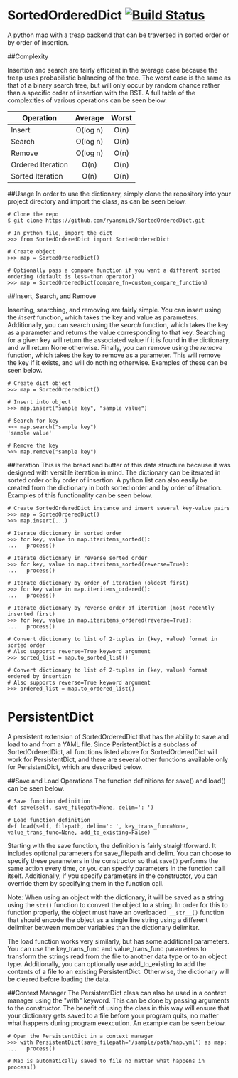 # SortedOrderedDict [![Build Status](https://travis-ci.org/ryansmick/SortedOrderedDict.svg?branch=master)](https://travis-ci.org/ryansmick/SortedOrderedDict)
A python map with a treap backend that can be traversed in sorted order or by order of insertion.

##Complexity

Insertion and search are fairly efficient in the average case because the treap uses probabilistic balancing of the tree. The worst case is the same as that of a binary search tree, but will only occur by random chance rather than a specific order of insertion with the BST. A full table of the complexities of various operations can be seen below.

| Operation         | Average       | Worst |
| ----------------- |:-------------:|:-----:|
| Insert            | O(log n)      | O(n)  |
| Search            | O(log n)      | O(n)  |
| Remove            | O(log n)      | O(n)  |
| Ordered Iteration | O(n)          | O(n)  |
| Sorted Iteration  | O(n)          | O(n)  |

##Usage
In order to use the dictionary, simply clone the repository into your project directory and import the class, as can be seen below.

```
# Clone the repo
$ git clone https://github.com/ryansmick/SortedOrderedDict.git

# In python file, import the dict
>>> from SortedOrderedDict import SortedOrderedDict

# Create object
>>> map = SortedOrderedDict()

# Optionally pass a compare function if you want a different sorted ordering (default is less-than operator)
>>> map = SortedOrderedDict(compare_fn=custom_compare_function)
```

##Insert, Search, and Remove

Inserting, searching, and removing are fairly simple. You can insert using the *insert* function, which takes the key and value as parameters. Additionally, you can search using the *search* function, which takes the key as a parameter and returns the value corresponding to that key. Searching for a given key will return the associated value if it is found in the dictionary, and will return None otherwise. Finally, you can remove using the *remove* function, which takes the key to remove as a parameter. This will remove the key if it exists, and will do nothing otherwise. Examples of these can be seen below.

```
# Create dict object
>>> map = SortedOrderedDict()

# Insert into object
>>> map.insert("sample key", "sample value")

# Search for key
>>> map.search("sample key")
'sample value'

# Remove the key
>>> map.remove("sample key")
```

##Iteration
This is the bread and butter of this data structure because it was designed with versitile iteration in mind. The dictionary can be iterated in sorted order or by order of insertion. A python list can also easily be created from the dictionary in both sorted order and by order of iteration. Examples of this functionality can be seen below.

```
# Create SortedOrderedDict instance and insert several key-value pairs
>>> map = SortedOrderedDict()
>>> map.insert(...)

# Iterate dictionary in sorted order
>>> for key, value in map.iteritems_sorted():
...   process()
  
# Iterate dictionary in reverse sorted order
>>> for key, value in map.iteritems_sorted(reverse=True):
...   process()

# Iterate dictionary by order of iteration (oldest first)
>>> for key value in map.iteritems_ordered():
...   process()

# Iterate dictionary by reverse order of iteration (most recently inserted first)
>>> for key, value in map.iteritems_ordered(reverse=True):
...   process()

# Convert dictionary to list of 2-tuples in (key, value) format in sorted order
# Also supports reverse=True keyword argument
>>> sorted_list = map.to_sorted_list()

# Convert dictionary to list of 2-tuples in (key, value) format ordered by insertion
# Also supports reverse=True keyword argument
>>> ordered_list = map.to_ordered_list()
```

# PersistentDict
A persistent extension of SortedOrderedDict that has the ability to save and load to and from a YAML file. Since PeristentDict is a subclass of SortedOrderedDict, all functions listed above for SortedOrderedDict will work for PersistentDict, and there are several other functions available only for PersistentDict, which are described below.

##Save and Load Operations
The function definitions for save() and load() can be seen below.

```
# Save function definition
def save(self, save_filepath=None, delim=': ')

# Load function definition
def load(self, filepath, delim=': ', key_trans_func=None, value_trans_func=None, add_to_existing=False)
```

Starting with the save function, the definition is fairly straightforward. It includes optional parameters for save_filepath and delim. You can choose to specify these parameters in the constructor so that ```save()``` performs the same action every time, or you can specify parameters in the function call itself. Additionally, if you specify parameters in the constructor, you can override them by specifying them in the function call. 

Note: When using an object with the dictionary, it will be saved as a string using the ```str()``` function to convert the object to a string. In order for this to function properly, the object must have an overloaded``` __str__()``` function that should encode the object as a single line string using a different delimiter between member variables than the dictionary delimiter.

The load function works very similarly, but has some additional parameters. You can use the key_trans_func and value_trans_func parameters to transform the strings read from the file to another data type or to an object type. Additionally, you can optionally use add_to_existing to add the contents of a file to an existing PersistentDict. Otherwise, the dictionary will be cleared before loading the data.

##Context Manager
The PersistentDict class can also be used in a context manager using the "with" keyword. This can be done by passing arguments to the constructor. The benefit of using the class in this way will ensure that your dictionary gets saved to a file before your program quits, no matter what happens during program exexcution. An example can be seen below.

```
# Open the PersistentDict in a context manager
>>> with PersistentDict(save_filepath='/sample/path/map.yml') as map:
...   process()

# Map is automatically saved to file no matter what happens in process()
```
